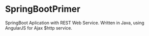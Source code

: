 # SpringBootPrimer
SpringBoot Aplication with REST Web Service. Written in Java, using AngularJS for Ajax $http service.
